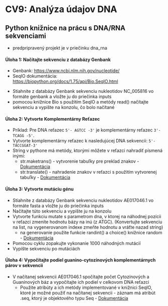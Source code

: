 # CV9: Analýza údajov DNA

## Python knižnice na prácu s DNA/RNA sekvenciami

- predpripravený projekt je v priečinku dna_rna
#### Úloha 1: Načítajte sekvenciu z databázy Genbank

- Genbank: https://www.ncbi.nlm.nih.gov/nucleotide/
- SeqIO dokumentácia: https://biopython.org/docs/1.75/api/Bio.SeqIO.html 
  
+ Stiahnite z databázy Genbank sekvenciu nukleotidov NC_005816 vo formáte genbank a vložte ju do priečinka inputs
+ pomocou knižnice Bio s použitím SeqIO a metódy read() načítajte sekvenciu a vypíšte na konzolu, čo bolo načítané
 
#### Úloha 2: Vytvorte Komplementárny Reťazec

- Príklad: Pre DNA reťazec `5'- AGTCC -3'` je komplementárny reťazec `3'- TCAGG -5'`.
- Vytvorte komplementárny reťazec k nasledujúcej DNA sekvencii: `5'-TACCGGAT-3'`
- String v pythone má metódy, ktorými môžete v reťazci nahradiť písmená inými:
    - str.maketrans() - vytvorenie tabuľky pre preklad znakov - [Dokumentácia](https://docs.python.org/3/library/stdtypes.html#str.maketrans)
    - str.translate() - nahradenie znakov v reťazci s použitím vytvorenej tabuľky - [Dokumentácia](https://docs.python.org/3/library/stdtypes.html#str.translate)


#### Úloha 3: Vytvorte mutáciu génu

+ Stiahnite z databázy Genbank sekvenciu nukleotidov AE017046.1 vo formáte fasta a vložte ju do priečinka inputs
+ Načítajte túto sekvenciu a vypíšte ju na konzolu
+ Vytvorte funkciu mutate s parametrom dna, v ktorej na náhodnej pozícii v reťazci zmeníte hodnotu bázy na inú (z ATGC). (Konvertujte sekvenciu na list, na vygenerovanom indexe zmeňte hodnotu a vráťte nazad string)
    + na generovanie použite funkcie randint() a choice() knižnice random - [Dokumentácia](https://docs.python.org/3/library/random.html)
+ Pomocou cyklu zopakujte vykonanie 1000 náhodných mutácií
+ Vypíšte sekvenciu po mutáciách

#### Úloha 4: Vypočítajte podiel guanino-cytozínových komplementárnych párov v sekvencii

+ V načítanej sekvencii AE017046.1 spočítajte počet Cytozínových a Guanínových báz a vypočítajte ich podiel v celkovom DNA reťazci
    + Použite atribúty a ich metódy implementované v knižnici SeqIO, ktoré je možné použiť na načítanej sekvencii - záznam má atribút .seq, ktorý je objektového typu Seq - [Dokumentácia](https://biopython.org/wiki/Seq)





